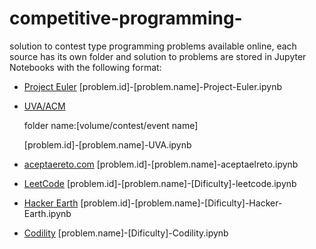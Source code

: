 # competitive-programming-
solution to contest type programming problems available online, each source has its own folder and solution to problems are stored in Jupyter Notebooks with the following format:
- [Project Euler](https://projecteuler.net/archives)
  [problem.id]-[problem.name]-Project-Euler.ipynb
- [UVA/ACM](https://onlinejudge.org/index.php?option=com_onlinejudge&Itemid=8&category=0)
  
  folder name:[volume/contest/event name]
  
     [problem.id]-[problem.name]-UVA.ipynb
 
- [aceptaereto.com](https://www.aceptaelreto.com/problems/volumes.php)
  [problem.id]-[problem.name]-aceptaelreto.ipynb
- [LeetCode](https://leetcode.com/problemset/all/)
  [problem.id]-[problem.name]-[Dificulty]-leetcode.ipynb
- [Hacker Earth](https://www.hackerearth.com/practice/problems/?limit=20&offset=0)
  [problem.id]-[problem.name]-[Dificulty]-Hacker-Earth.ipynb
- [Codility](https://app.codility.com/programmers/trainings/)
  [problem.name]-[Dificulty]-Codility.ipynb
